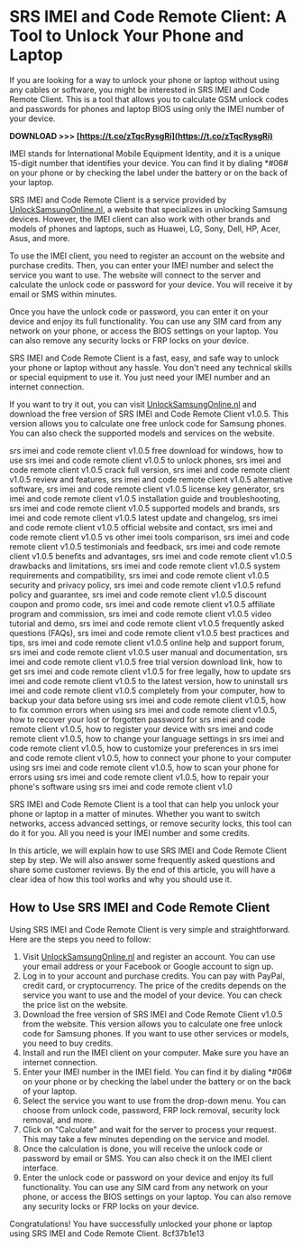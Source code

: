 
 
# SRS IMEI and Code Remote Client: A Tool to Unlock Your Phone and Laptop
 
If you are looking for a way to unlock your phone or laptop without using any cables or software, you might be interested in SRS IMEI and Code Remote Client. This is a tool that allows you to calculate GSM unlock codes and passwords for phones and laptop BIOS using only the IMEI number of your device.
 
**DOWNLOAD >>> [https://t.co/zTqcRysgRi](https://t.co/zTqcRysgRi)**


 
IMEI stands for International Mobile Equipment Identity, and it is a unique 15-digit number that identifies your device. You can find it by dialing \*#06# on your phone or by checking the label under the battery or on the back of your laptop.
 
SRS IMEI and Code Remote Client is a service provided by [UnlockSamsungOnline.nl](https://www.unlocksamsungonline.nl/en/imeiclient), a website that specializes in unlocking Samsung devices. However, the IMEI client can also work with other brands and models of phones and laptops, such as Huawei, LG, Sony, Dell, HP, Acer, Asus, and more.
 
To use the IMEI client, you need to register an account on the website and purchase credits. Then, you can enter your IMEI number and select the service you want to use. The website will connect to the server and calculate the unlock code or password for your device. You will receive it by email or SMS within minutes.
 
Once you have the unlock code or password, you can enter it on your device and enjoy its full functionality. You can use any SIM card from any network on your phone, or access the BIOS settings on your laptop. You can also remove any security locks or FRP locks on your device.
 
SRS IMEI and Code Remote Client is a fast, easy, and safe way to unlock your phone or laptop without any hassle. You don't need any technical skills or special equipment to use it. You just need your IMEI number and an internet connection.
 
If you want to try it out, you can visit [UnlockSamsungOnline.nl](https://www.unlocksamsungonline.nl/en/imeiclient) and download the free version of SRS IMEI and Code Remote Client v1.0.5. This version allows you to calculate one free unlock code for Samsung phones. You can also check the supported models and services on the website.
 
srs imei and code remote client v1.0.5 free download for windows,  how to use srs imei and code remote client v1.0.5 to unlock phones,  srs imei and code remote client v1.0.5 crack full version,  srs imei and code remote client v1.0.5 review and features,  srs imei and code remote client v1.0.5 alternative software,  srs imei and code remote client v1.0.5 license key generator,  srs imei and code remote client v1.0.5 installation guide and troubleshooting,  srs imei and code remote client v1.0.5 supported models and brands,  srs imei and code remote client v1.0.5 latest update and changelog,  srs imei and code remote client v1.0.5 official website and contact,  srs imei and code remote client v1.0.5 vs other imei tools comparison,  srs imei and code remote client v1.0.5 testimonials and feedback,  srs imei and code remote client v1.0.5 benefits and advantages,  srs imei and code remote client v1.0.5 drawbacks and limitations,  srs imei and code remote client v1.0.5 system requirements and compatibility,  srs imei and code remote client v1.0.5 security and privacy policy,  srs imei and code remote client v1.0.5 refund policy and guarantee,  srs imei and code remote client v1.0.5 discount coupon and promo code,  srs imei and code remote client v1.0.5 affiliate program and commission,  srs imei and code remote client v1.0.5 video tutorial and demo,  srs imei and code remote client v1.0.5 frequently asked questions (FAQs),  srs imei and code remote client v1.0.5 best practices and tips,  srs imei and code remote client v1.0.5 online help and support forum,  srs imei and code remote client v1.0.5 user manual and documentation,  srs imei and code remote client v1.0.5 free trial version download link,  how to get srs imei and code remote client v1.0.5 for free legally,  how to update srs imei and code remote client v1.0.5 to the latest version,  how to uninstall srs imei and code remote client v1.0.5 completely from your computer,  how to backup your data before using srs imei and code remote client v1.0.5,  how to fix common errors when using srs imei and code remote client v1.0.5,  how to recover your lost or forgotten password for srs imei and code remote client v1.0.5,  how to register your device with srs imei and code remote client v1.0.5,  how to change your language settings in srs imei and code remote client v1.0.5,  how to customize your preferences in srs imei and code remote client v1.0.5,  how to connect your phone to your computer using srs imei and code remote client v1.0.5,  how to scan your phone for errors using srs imei and code remote client v1.0.5,  how to repair your phone's software using srs imei and code remote client v1.0
 
SRS IMEI and Code Remote Client is a tool that can help you unlock your phone or laptop in a matter of minutes. Whether you want to switch networks, access advanced settings, or remove security locks, this tool can do it for you. All you need is your IMEI number and some credits.

In this article, we will explain how to use SRS IMEI and Code Remote Client step by step. We will also answer some frequently asked questions and share some customer reviews. By the end of this article, you will have a clear idea of how this tool works and why you should use it.
 
## How to Use SRS IMEI and Code Remote Client
 
Using SRS IMEI and Code Remote Client is very simple and straightforward. Here are the steps you need to follow:
 
1. Visit [UnlockSamsungOnline.nl](https://www.unlocksamsungonline.nl/en/imeiclient) and register an account. You can use your email address or your Facebook or Google account to sign up.
2. Log in to your account and purchase credits. You can pay with PayPal, credit card, or cryptocurrency. The price of the credits depends on the service you want to use and the model of your device. You can check the price list on the website.
3. Download the free version of SRS IMEI and Code Remote Client v1.0.5 from the website. This version allows you to calculate one free unlock code for Samsung phones. If you want to use other services or models, you need to buy credits.
4. Install and run the IMEI client on your computer. Make sure you have an internet connection.
5. Enter your IMEI number in the IMEI field. You can find it by dialing \*#06# on your phone or by checking the label under the battery or on the back of your laptop.
6. Select the service you want to use from the drop-down menu. You can choose from unlock code, password, FRP lock removal, security lock removal, and more.
7. Click on "Calculate" and wait for the server to process your request. This may take a few minutes depending on the service and model.
8. Once the calculation is done, you will receive the unlock code or password by email or SMS. You can also check it on the IMEI client interface.
9. Enter the unlock code or password on your device and enjoy its full functionality. You can use any SIM card from any network on your phone, or access the BIOS settings on your laptop. You can also remove any security locks or FRP locks on your device.

Congratulations! You have successfully unlocked your phone or laptop using SRS IMEI and Code Remote Client.
 8cf37b1e13
 
